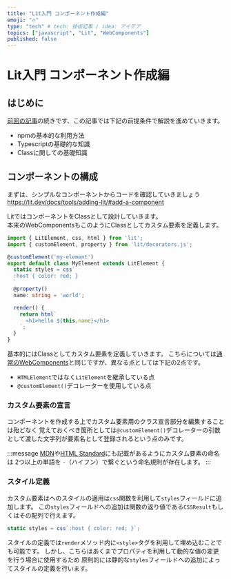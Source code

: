```yaml
---
title: "Lit入門 コンポーネント作成編"
emoji: "🔥"
type: "tech" # tech: 技術記事 / idea: アイデア
topics: ["javascript", "Lit", "WebComponents"]
published: false
---
```

# Lit入門 コンポーネント作成編

## はじめに

[前回の記事](./lit-overview/)の続きです、この記事では下記の前提条件で解説を進めていきます。

- npmの基本的な利用方法
- Typescriptの基礎的な知識
- Classに関しての基礎知識

## コンポーネントの構成

まずは、シンプルなコンポーネントからコードを確認していきましょう
https://lit.dev/docs/tools/adding-lit/#add-a-component

LitではコンポーネントをClassとして設計していきます。  
本来のWebComponentsもこのようにClassとしてカスタム要素を定義します。

```ts:my-element.ts
import { LitElement, css, html } from 'lit';
import { customElement, property } from 'lit/decorators.js';

@customElement('my-element')
export default class MyElement extends LitElement {
  static styles = css`
  :host { color: red; }
  `
  @property()
  name: string = 'world';

  render() {
    return html`
      <h1>hello ${this.name}</h1>
    `;
  }
}
```

基本的にはClassとしてカスタム要素を定義していきます。
こちらについては[通常のWebComponents](https://developer.mozilla.org/ja/docs/Web/Web_Components/Using_custom_elements#%E8%87%AA%E5%BE%8B%E3%82%AB%E3%82%B9%E3%82%BF%E3%83%A0%E8%A6%81%E7%B4%A0)と同じですが、異なる点としては下記の2点です。

- `HTMLElement`ではなく`LitElement`を継承している点
- `@customElement()`デコレーターを使用している点

### カスタム要素の宣言

コンポーネントを作成する上でカスタム要素用のクラス宣言部分を編集することは殆どなく
覚えておくべき箇所としては`@customElement()`デコレーターの引数として渡した文字列が要素名として登録されるという点のみです。

:::message
[MDN](https://developer.mozilla.org/ja/docs/Web/Web_Components/Using_custom_elements#:~:text=%E3%82%AB%E3%82%B9%E3%82%BF%E3%83%A0%E8%A6%81%E7%B4%A0%E3%81%AE%E5%90%8D%E5%89%8D%E3%81%AF%E3%80%81%E3%83%80%E3%83%83%E3%82%B7%E3%83%A5%E3%81%8C%E4%BD%BF%E3%82%8F%E3%82%8C%E3%81%A6%E3%81%84%E3%82%8B%E5%90%8D%E5%89%8D%20(kebab%2Dcase)%20%E3%81%A7%E3%81%82%E3%82%8B%E5%BF%85%E8%A6%81%E3%81%8C%E3%81%82%E3%82%8A%E3%81%BE%E3%81%99%E3%80%82%E5%8D%98%E4%B8%80%E3%81%AE%E5%8D%98%E8%AA%9E%E3%81%AB%E3%81%99%E3%82%8B%E3%81%93%E3%81%A8%E3%81%AF%E3%81%A7%E3%81%8D%E3%81%BE%E3%81%9B%E3%82%93%E3%80%82)や[HTML Standard](https://html.spec.whatwg.org/#valid-custom-element-name)にも記載があるようにカスタム要素の命名は
2つ以上の単語を `-`（ハイフン）で繋ぐという命名規則が存在します。
:::

### スタイル定義

カスタム要素はへのスタイルの適用は`css`関数を利用して`styles`フィールドに追加します。
この`styles`フィールドへの追加は関数の返り値である`CSSResult`もしくはその配列で行えます。

```ts
static styles = css`:host { color: red; }`;
```

スタイルの定義では`render`メソッド内に`<style>`タグを利用して埋め込むことでも可能です。
しかし、こちらはあくまでプロパティを利用して動的な値の変更を行う場合に使用するため
原則的には静的な`styles`フィールドへの追加によってスタイルの定義を行います。

